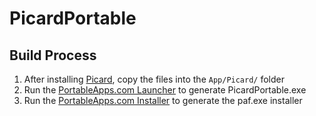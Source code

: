 # PicardPortable


## Build Process
1. After installing [Picard](https://picard.musicbrainz.org/downloads/), copy the files into the `App/Picard/` folder
2. Run the [PortableApps.com Launcher](http://portableapps.com/apps/development/portableapps.com_launcher) to generate PicardPortable.exe
3. Run the [PortableApps.com Installer](http://portableapps.com/apps/development/portableapps.com_installer) to generate the paf.exe installer

